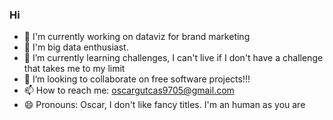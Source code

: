 ### Hi 

- 🔭 I'm currently working on dataviz for brand marketing
- 🔭 I'm big data enthusiast.
- 🌱 I’m currently learning challenges, I can't live if I don't have a challenge that takes me to my limit
- 👯 I’m looking to collaborate on free software projects!!!
- 📫 How to reach me: oscargutcas9705@gmail.com
- 😄 Pronouns: Oscar, I don't like fancy titles. I'm an human as you are

